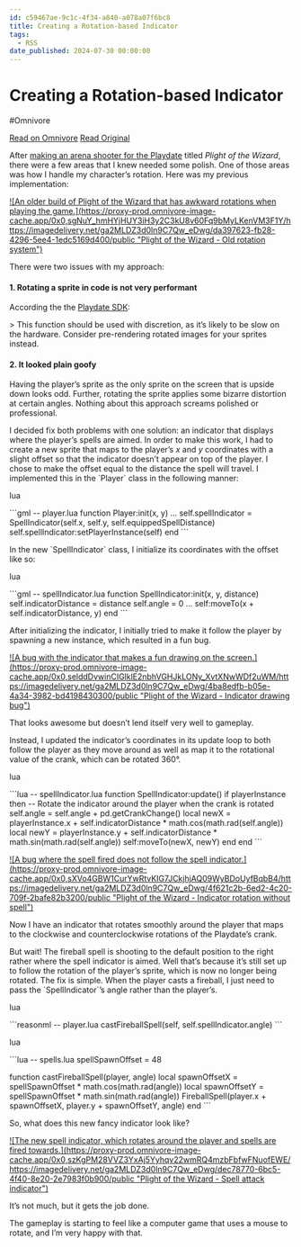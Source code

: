 ```yaml
---
id: c59467ae-9c1c-4f34-a840-a078a07f6bc8
title: Creating a Rotation-based Indicator
tags:
  - RSS
date_published: 2024-07-30 00:00:00
---
```


# Creating a Rotation-based Indicator
#Omnivore

[Read on Omnivore](https://omnivore.app/me/creating-a-rotation-based-indicator-1910702b73f)
[Read Original](https://www.winstoncooke.com/blog/creating-a-rotation-based-indicator)



After [making an arena shooter for the Playdate](https:&#x2F;&#x2F;www.winstoncooke.com&#x2F;blog&#x2F;making-a-game-for-the-playdate) titled _Plight of the Wizard_, there were a few areas that I knew needed some polish. One of those areas was how I handle my character’s rotation. Here was my previous implementation:

[![An older build of Plight of the Wizard that has awkward rotations when playing the game.](https:&#x2F;&#x2F;proxy-prod.omnivore-image-cache.app&#x2F;0x0,sgNuY_hmHYjHUY3iH3y2C3kU8v60Fq9bMyLKenVM3F1Y&#x2F;https:&#x2F;&#x2F;imagedelivery.net&#x2F;ga2MLDZ3d0ln9C7Qw_eDwg&#x2F;da397623-fb28-4296-5ee4-1edc5169d400&#x2F;public &quot;Plight of the Wizard - Old rotation system&quot;)](https:&#x2F;&#x2F;imagedelivery.net&#x2F;ga2MLDZ3d0ln9C7Qw%5FeDwg&#x2F;da397623-fb28-4296-5ee4-1edc5169d400&#x2F;gallery)

There were two issues with my approach:

#### 1\. Rotating a sprite in code is not very performant

According the the [Playdate SDK](https:&#x2F;&#x2F;sdk.play.date&#x2F;inside-playdate&#x2F;#m-graphics.sprite.setRotation):

&gt; This function should be used with discretion, as it’s likely to be slow on the hardware. Consider pre-rendering rotated images for your sprites instead.

#### 2\. It looked plain goofy

Having the player’s sprite as the only sprite on the screen that is upside down looks odd. Further, rotating the sprite applies some bizarre distortion at certain angles. Nothing about this approach screams polished or professional.

I decided fix both problems with one solution: an indicator that displays where the player’s spells are aimed. In order to make this work, I had to create a new sprite that maps to the player’s _x_ and _y_ coordinates with a slight offset so that the indicator doesn’t appear on top of the player. I chose to make the offset equal to the distance the spell will travel. I implemented this in the &#x60;Player&#x60; class in the following manner:

lua

&#x60;&#x60;&#x60;gml
-- player.lua
function Player:init(x, y)
    ...
    self.spellIndicator &#x3D; SpellIndicator(self.x, self.y, self.equippedSpellDistance)
    self.spellIndicator:setPlayerInstance(self)
end
&#x60;&#x60;&#x60;

In the new &#x60;SpellIndicator&#x60; class, I initialize its coordinates with the offset like so:

lua

&#x60;&#x60;&#x60;gml
-- spellIndicator.lua
function SpellIndicator:init(x, y, distance)
    self.indicatorDistance &#x3D; distance
    self.angle &#x3D; 0
    ...
    self:moveTo(x + self.indicatorDistance, y)
end
&#x60;&#x60;&#x60;

After initializing the indicator, I initially tried to make it follow the player by spawning a new instance, which resulted in a fun bug.

[![A bug with the indicator that makes a fun drawing on the screen.](https:&#x2F;&#x2F;proxy-prod.omnivore-image-cache.app&#x2F;0x0,selddDvwinCIGlklE2nbhVGHJkLONy_XvtXNwWDf2uWM&#x2F;https:&#x2F;&#x2F;imagedelivery.net&#x2F;ga2MLDZ3d0ln9C7Qw_eDwg&#x2F;4ba8edfb-b05e-4a34-3982-bd4198430300&#x2F;public &quot;Plight of the Wizard - Indicator drawing bug&quot;)](https:&#x2F;&#x2F;imagedelivery.net&#x2F;ga2MLDZ3d0ln9C7Qw%5FeDwg&#x2F;4ba8edfb-b05e-4a34-3982-bd4198430300&#x2F;gallery)

That looks awesome but doesn’t lend itself very well to gameplay.

Instead, I updated the indicator’s coordinates in its update loop to both follow the player as they move around as well as map it to the rotational value of the crank, which can be rotated 360°.

lua

&#x60;&#x60;&#x60;lua
-- spellIndicator.lua
function SpellIndicator:update()
    if playerInstance then
        -- Rotate the indicator around the player when the crank is rotated
        self.angle &#x3D; self.angle + pd.getCrankChange()
        local newX &#x3D; playerInstance.x + self.indicatorDistance * math.cos(math.rad(self.angle))
        local newY &#x3D; playerInstance.y + self.indicatorDistance * math.sin(math.rad(self.angle))
        self:moveTo(newX, newY)
    end
end
&#x60;&#x60;&#x60;

[![A bug where the spell fired does not follow the spell indicator.](https:&#x2F;&#x2F;proxy-prod.omnivore-image-cache.app&#x2F;0x0,sXVo4GBW1CurYwRtvKIG7JCkjhjAQ09WyBDoUyfBqbB4&#x2F;https:&#x2F;&#x2F;imagedelivery.net&#x2F;ga2MLDZ3d0ln9C7Qw_eDwg&#x2F;4f621c2b-6ed2-4c20-709f-2bafe82b3200&#x2F;public &quot;Plight of the Wizard - Indicator rotation without spell&quot;)](https:&#x2F;&#x2F;imagedelivery.net&#x2F;ga2MLDZ3d0ln9C7Qw%5FeDwg&#x2F;4f621c2b-6ed2-4c20-709f-2bafe82b3200&#x2F;gallery)

Now I have an indicator that rotates smoothly around the player that maps to the clockwise and counterclockwise rotations of the Playdate’s crank.

But wait! The fireball spell is shooting to the default position to the right rather where the spell indicator is aimed. Well that’s because it’s still set up to follow the rotation of the player’s sprite, which is now no longer being rotated. The fix is simple. When the player casts a fireball, I just need to pass the &#x60;SpellIndicator&#x60;’s angle rather than the player’s.

lua

&#x60;&#x60;&#x60;reasonml
-- player.lua
castFireballSpell(self, self.spellIndicator.angle)
&#x60;&#x60;&#x60;

lua

&#x60;&#x60;&#x60;lua
-- spells.lua
spellSpawnOffset &#x3D; 48

function castFireballSpell(player, angle)
    local spawnOffsetX &#x3D; spellSpawnOffset * math.cos(math.rad(angle))
    local spawnOffsetY &#x3D; spellSpawnOffset * math.sin(math.rad(angle))
    FireballSpell(player.x + spawnOffsetX, player.y + spawnOffsetY, angle)
end
&#x60;&#x60;&#x60;

So, what does this new fancy indicator look like?

[![The new spell indicator, which rotates around the player and spells are fired towards.](https:&#x2F;&#x2F;proxy-prod.omnivore-image-cache.app&#x2F;0x0,szKgPM28VVZ3YxAj5Yyhqv22wmRQ4mzbFbfwFNuofEWE&#x2F;https:&#x2F;&#x2F;imagedelivery.net&#x2F;ga2MLDZ3d0ln9C7Qw_eDwg&#x2F;dec78770-6bc5-4f40-8e20-2e7983f0b900&#x2F;public &quot;Plight of the Wizard - Spell attack indicator&quot;)](https:&#x2F;&#x2F;imagedelivery.net&#x2F;ga2MLDZ3d0ln9C7Qw%5FeDwg&#x2F;dec78770-6bc5-4f40-8e20-2e7983f0b900&#x2F;gallery)

It’s not much, but it gets the job done.

The gameplay is starting to feel like a computer game that uses a mouse to rotate, and I’m very happy with that.